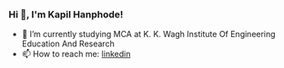 ### Hi 👋, I'm Kapil Hanphode!

- 🔭 I’m currently studying MCA at K. K. Wagh Institute Of Engineering Education And Research
- 📫 How to reach me: [linkedin](linkedin.com/in/kapil-hanphode11)


